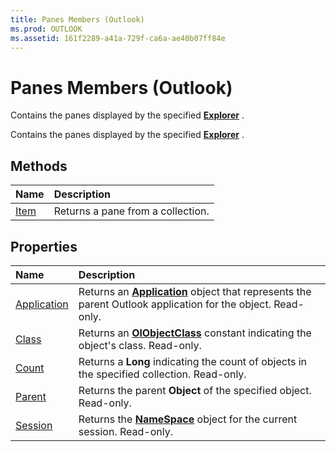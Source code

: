```yaml
---
title: Panes Members (Outlook)
ms.prod: OUTLOOK
ms.assetid: 161f2289-a41a-729f-ca6a-ae40b07ff84e
---
```



# Panes Members (Outlook)
Contains the panes displayed by the specified  **[Explorer](explorer-object-outlook.md)** .

Contains the panes displayed by the specified  **[Explorer](explorer-object-outlook.md)** .


## Methods



|**Name**|**Description**|
|:-----|:-----|
|[Item](panes-item-method-outlook.md)|Returns a pane from a collection.|

## Properties



|**Name**|**Description**|
|:-----|:-----|
|[Application](panes-application-property-outlook.md)|Returns an  **[Application](application-object-outlook.md)** object that represents the parent Outlook application for the object. Read-only.|
|[Class](panes-class-property-outlook.md)|Returns an  **[OlObjectClass](olobjectclass-enumeration-outlook.md)** constant indicating the object's class. Read-only.|
|[Count](panes-count-property-outlook.md)|Returns a  **Long** indicating the count of objects in the specified collection. Read-only.|
|[Parent](panes-parent-property-outlook.md)|Returns the parent  **Object** of the specified object. Read-only.|
|[Session](panes-session-property-outlook.md)|Returns the  **[NameSpace](namespace-object-outlook.md)** object for the current session. Read-only.|

